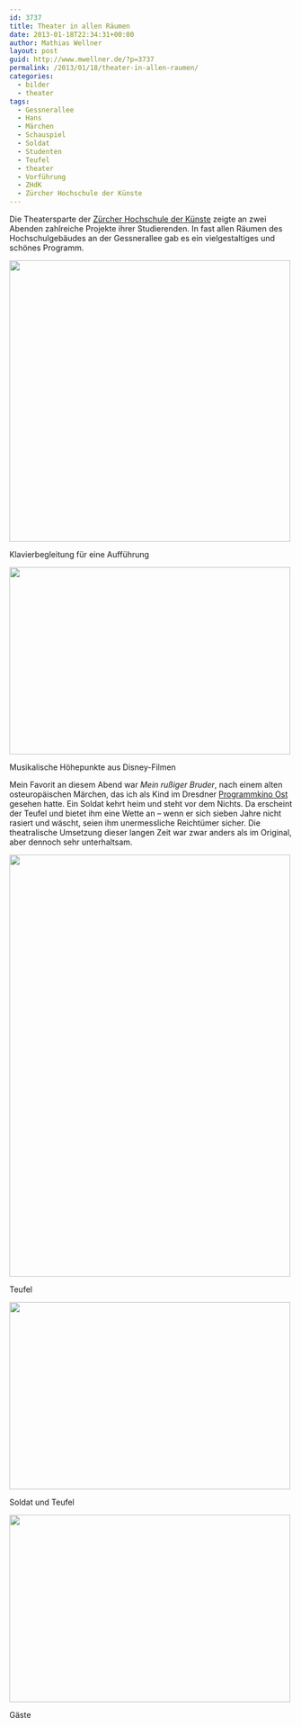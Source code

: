 ```yaml
---
id: 3737
title: Theater in allen Räumen
date: 2013-01-18T22:34:31+00:00
author: Mathias Wellner
layout: post
guid: http://www.mwellner.de/?p=3737
permalink: /2013/01/18/theater-in-allen-raumen/
categories:
  - bilder
  - theater
tags:
  - Gessnerallee
  - Hans
  - Märchen
  - Schauspiel
  - Soldat
  - Studenten
  - Teufel
  - theater
  - Vorführung
  - ZHdK
  - Zürcher Hochschule der Künste
---
```

Die Theatersparte der [Zürcher Hochschule der Künste](http://www.zhdk.ch) zeigte an zwei Abenden zahlreiche Projekte ihrer Studierenden. In fast allen Räumen des Hochschulgebäudes an der Gessnerallee gab es ein vielgestaltiges und schönes Programm. 

<div style="width: 510px" class="wp-caption aligncenter">
  <img src="https://lh4.googleusercontent.com/-oVxaVqRSiK4/UPxU9OnvCVI/AAAAAAAAA5o/9RAuNmDnXIs/s800/MW_20130118_0797.jpg" height="500" width="500" />
  
  <p class="wp-caption-text">
    Klavierbegleitung für eine Aufführung<br />
  </p>
</div>

<div style="width: 510px" class="wp-caption aligncenter">
  <img src="https://lh6.googleusercontent.com/-vU1Q-daZ1CE/UPxU9IHV2RI/AAAAAAAAA5g/ZHtqCuyP1uw/s800/MW_20130118_0798.jpg" height="333" width="500" />
  
  <p class="wp-caption-text">
    Musikalische Höhepunkte aus Disney-Filmen<br />
  </p>
</div>

Mein Favorit an diesem Abend war _Mein rußiger Bruder_, nach einem alten osteuropäischen Märchen, das ich als Kind im Dresdner [Programmkino Ost](http://www.programmkino-ost.de/) gesehen hatte. Ein Soldat kehrt heim und steht vor dem Nichts. Da erscheint der Teufel und bietet ihm eine Wette an &ndash; wenn er sich sieben Jahre nicht rasiert und wäscht, seien ihm unermessliche Reichtümer sicher. Die theatralische Umsetzung dieser langen Zeit war zwar anders als im Original, aber dennoch sehr unterhaltsam. 

<div style="width: 510px" class="wp-caption aligncenter">
  <img src="https://lh4.googleusercontent.com/-xZBsvPYS0sI/UPxU9AJHn3I/AAAAAAAAA5k/4UTiI7Os__Y/s800/MW_20130118_0799.jpg" height="750" width="500" />
  
  <p class="wp-caption-text">
    Teufel<br />
  </p>
</div>

<div style="width: 510px" class="wp-caption aligncenter">
  <img src="https://lh3.googleusercontent.com/-DwmZ9Y0-wB8/UPxU9soIRoI/AAAAAAAAA5s/aiC_Twj3Uk4/s800/MW_20130118_0800.jpg" height="333" width="500" />
  
  <p class="wp-caption-text">
    Soldat und Teufel<br />
  </p>
</div>

<div style="width: 510px" class="wp-caption aligncenter">
  <img src="https://lh3.googleusercontent.com/-Pi-YXaU_wKs/UPxU907fNjI/AAAAAAAAA5w/fpnS2Ww0FMY/s800/MW_20130118_0801.jpg" height="333" width="500" />
  
  <p class="wp-caption-text">
    Gäste<br />
  </p>
</div>